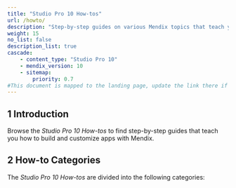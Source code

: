 ```yaml
---
title: "Studio Pro 10 How-tos"
url: /howto/
description: "Step-by-step guides on various Mendix topics that teach you how to build and customize apps."
weight: 15
no_list: false
description_list: true
cascade:
    - content_type: "Studio Pro 10"
    - mendix_version: 10
    - sitemap:
        priority: 0.7
#This document is mapped to the landing page, update the link there if renaming or moving the doc file.
---
```


## 1 Introduction

Browse the *Studio Pro 10 How-tos* to find step-by-step guides that teach you how to build and customize apps with Mendix.

## 2 How-to Categories

The *Studio Pro 10 How-tos* are divided into the following categories:
